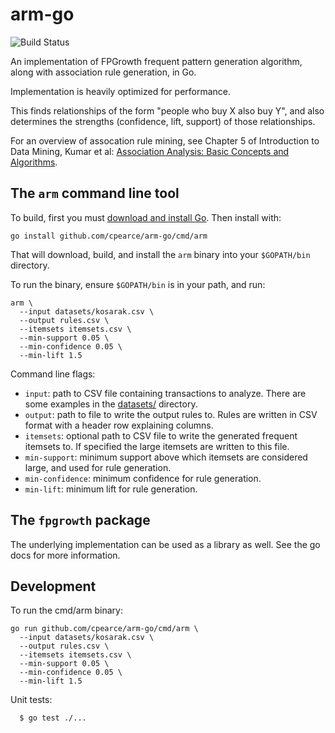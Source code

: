 # arm-go

![Build Status](https://github.com/cpearce/arm-go/actions/workflows/go.yml/badge.svg)

An implementation of FPGrowth frequent pattern generation algorithm,
along with association rule generation, in Go.

Implementation is heavily optimized for performance.

This finds relationships of the form "people who buy X also buy Y",
and also determines the strengths (confidence, lift, support) of those
relationships.

For an overview of assocation rule mining,
see Chapter 5 of Introduction to Data Mining, Kumar et al:
[Association Analysis: Basic Concepts and Algorithms](https://www-users.cs.umn.edu/~kumar001/dmbook/ch5_association_analysis.pdf).

## The `arm` command line tool

To build, first you must [download and install Go](https://golang.org/dl/).
Then install with:

```
go install github.com/cpearce/arm-go/cmd/arm
```

That will download, build, and install the `arm` binary into your `$GOPATH/bin`
directory.

To run the binary, ensure `$GOPATH/bin` is in your path, and run:

```
arm \
  --input datasets/kosarak.csv \
  --output rules.csv \
  --itemsets itemsets.csv \
  --min-support 0.05 \
  --min-confidence 0.05 \
  --min-lift 1.5
```

Command line flags:

* `input`: path to CSV file containing transactions to analyze. There are some
examples in the [datasets/](datasets/) directory.
* `output`: path to file to write the output rules to. Rules are written in CSV
format with a header row explaining columns.
* `itemsets`: optional path to CSV file to write the generated frequent itemsets
to. If specified the large itemsets are written to this file.
* `min-support`: minimum support above which itemsets are considered large, and
used for rule generation.
* `min-confidence`: minimum confidence for rule generation.
* `min-lift`: minimum lift for rule generation.

## The `fpgrowth` package

The underlying implementation can be used as a library as well. See the go docs
for more information.

## Development

To run the cmd/arm binary:

```
go run github.com/cpearce/arm-go/cmd/arm \
  --input datasets/kosarak.csv \
  --output rules.csv \
  --itemsets itemsets.csv \
  --min-support 0.05 \
  --min-confidence 0.05 \
  --min-lift 1.5
```

Unit tests:

```
  $ go test ./...
```

